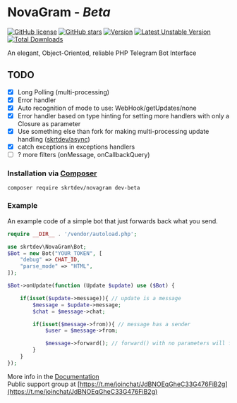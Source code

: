 # __NovaGram__ - _Beta_
[![GitHub license](https://img.shields.io/github/license/skrtdev/NovaGram)](https://github.com/skrtdev/NovaGram/blob/master/LICENSE) [![GitHub stars](https://img.shields.io/github/stars/skrtdev/NovaGram)](https://github.com/skrtdev/NovaGram/stargazers) [![Version](https://poser.pugx.org/skrtdev/novagram/version)](https://github.com/skrtdev/NovaGram/releases) [![Latest Unstable Version](https://poser.pugx.org/skrtdev/novagram/v/unstable)](https://github.com/skrtdev/NovaGram/tree/beta) [![Total Downloads](https://poser.pugx.org/skrtdev/novagram/downloads)](https://packagist.org/packages/skrtdev/novagram)

An elegant, Object-Oriented, reliable PHP Telegram Bot Interface

## TODO

- [x] Long Polling (multi-processing)
- [x] Error handler
- [x] Auto recognition of mode to use: WebHook/getUpdates/none
- [x] Error handler based on type hinting for setting more handlers with only a Closure as parameter  
- [x] Use something else than fork for making multi-processing update handling ([skrtdev/async](https://github.com/skrtdev/php-async))  
- [x] catch exceptions in exceptions handlers
- [ ] ? more filters (onMessage, onCallbackQuery)

### Installation via [Composer](https://getcomposer.org)

```
composer require skrtdev/novagram dev-beta
```

### Example
An example code of a simple bot that just forwards back what you send.

```php
require __DIR__ . '/vendor/autoload.php';

use skrtdev\NovaGram\Bot;
$Bot = new Bot("YOUR_TOKEN", [
    "debug" => CHAT_ID,
    "parse_mode" => "HTML",
]);

$Bot->onUpdate(function (Update $update) use ($Bot) {

    if(isset($update->message)){ // update is a message
        $message = $update->message;
        $chat = $message->chat;

        if(isset($message->from)){ // message has a sender
            $user = $message->from;

            $message->forward(); // forward() with no parameters will forward the Message back to the sender
        }
    }
});
```

More info in the [Documentation](https://docs.novagram.ga)  
Public support group at [https://t.me/joinchat/JdBNOEqGheC33G476FiB2g](https://t.me/joinchat/JdBNOEqGheC33G476FiB2g)
